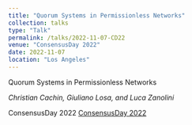 ```yaml
---
title: "Quorum Systems in Permissionless Networks"
collection: talks
type: "Talk"
permalink: /talks/2022-11-07-CD22
venue: "ConsensusDay 2022"
date: 2022-11-07
location: "Los Angeles"
---
```


Quorum Systems in Permissionless Networks

_Christian Cachin, Giuliano Losa, and Luca Zanolini_

ConsensusDay 2022
 [ConsensusDay 2022](https://research.protocol.ai/sites/consensusday22/)

